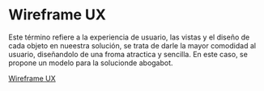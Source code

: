 # Wireframe UX
Este término refiere a la experiencia de usuario, las vistas y el diseño de cada objeto en nueestra solución, se trata de darle la mayor comodidad al usuario, diseñandolo de una froma atractica y sencilla. En este caso, se propone un modelo para la solucionde abogabot.

[Wireframe UX](https://github.com/EDPY0129/I_FE_Practicas/blob/d1fce7213ebac0eed3ebd9c9abb676de59363bcd/Wireframe_UX/Wireframe_UX.jpg)

